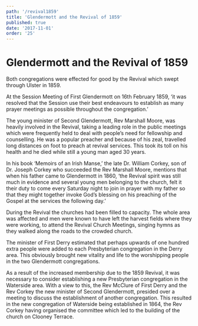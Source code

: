 ```yaml
---
path: '/revival1859'
title: 'Glendermott and the Revival of 1859'
published: true
date: '2017-11-01'
order: '25'
---
```


# Glendermott and the Revival of 1859

Both congregations were effected for good by the Revival which swept through Ulster in 1859.

At the Session Meeting of First Glendermott on 16th February 1859, ‘it was resolved that the Session use their best endeavours to establish as many prayer meetings as possible throughout the congregation.’

The young minister of Second Glendermott, Rev Marshall Moore, was heavily involved in the Revival, taking a leading role in the public meetings which were frequently held to deal with people’s need for fellowship and counselling. He was a popular preacher and because of his zeal, travelled long distances on foot to preach at revival services. This took its toll on his health and he died while still a young man aged 30 years.

In his book ‘Memoirs of an Irish Manse,’ the late Dr. William Corkey, son of Dr. Joseph Corkey who succeeded the Rev Marshall Moore, mentions that when his father came to Glendermott in 1860, ‘the Revival spirit was still much in evidence and several young men belonging to the church, felt it their duty to come every Saturday night to join in prayer with my father so that they might together invoke God’s blessing on his preaching of the Gospel at the services the following day.’

During the Revival the churches had been filled to capacity. The whole area was affected and men were known to have left the harvest fields where they were working, to attend the Revival Church Meetings, singing hymns as they walked along the roads to the crowded church.

The minister of First Derry estimated that perhaps upwards of one hundred extra people were added to each Presbyterian congregation in the Derry area. This obviously brought new vitality and life to the worshipping people in the two Glendermott congregations.

As a result of the increased membership due to the 1859 Revival, it was necessary to consider establishing a new Presbyterian congregation in the Waterside area. With a view to this, the Rev McClure of First Derry and the Rev Corkey the new minister of Second Glendermott, presided over a meeting to discuss the establishment of another congregation. This resulted in the new congregation of Waterside being established in 1864, the Rev Corkey having organised the committee which led to the building of the church on Clooney Terrace.
